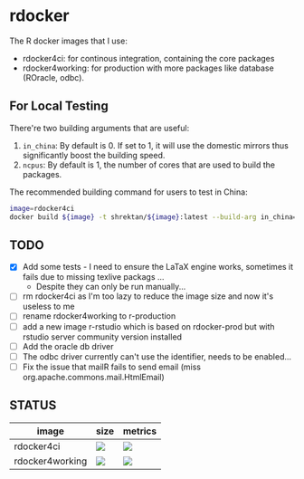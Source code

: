 # rdocker

The R docker images that I use:

- rdocker4ci: for continous integration, containing the core packages
- rdocker4working: for production with more packages like database (ROracle, odbc).

## For Local Testing

There're two building arguments that are useful:

1. `in_china`: By default is 0. If set to 1, it will use the domestic mirrors thus significantly boost the building speed.
1. `ncpus`: By default is 1, the number of cores that are used to build the packages.

The recommended building command for users to test in China:

```bash
image=rdocker4ci
docker build ${image} -t shrektan/${image}:latest --build-arg in_china=1 --build-arg ncpus=8
```

## TODO

- [x] Add some tests - I need to ensure the LaTaX engine works, sometimes it fails due to missing texlive packags ...
    - Despite they can only be run manually...
- [ ] rm rdocker4ci as I'm too lazy to reduce the image size and now it's useless to me
- [ ] rename rdocker4working to r-production
- [ ] add a new image r-rstudio which is based on rdocker-prod but with rstudio server community version installed
- [ ] Add the oracle db driver
- [ ] The odbc driver currently can't use the identifier, needs to be enabled...
- [ ] Fix the issue that mailR fails to send email (miss org.apache.commons.mail.HtmlEmail)

## STATUS

image | size | metrics
----------|----------------|--------------
rdocker4ci | [![](https://images.microbadger.com/badges/image/shrektan/rdocker4ci.svg)](https://microbadger.com/images/shrektan/rdocker4ci "Get your own image badge on microbadger.com") | [![](https://images.microbadger.com/badges/version/shrektan/rdocker4ci.svg)](https://microbadger.com/images/shrektan/rdocker4ci "Get your own version badge on microbadger.com")
rdocker4working | [![](https://images.microbadger.com/badges/image/shrektan/rdocker4working.svg)](https://microbadger.com/images/shrektan/rdocker4working "Get your own image badge on microbadger.com") | [![](https://images.microbadger.com/badges/version/shrektan/rdocker4working.svg)](https://microbadger.com/images/shrektan/rdocker4working "Get your own version badge on microbadger.com")
